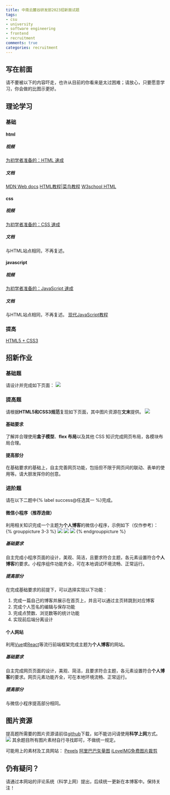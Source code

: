 ```yaml
---
title: 中南云麓谷研发部2023招新面试题
tags:
- csu
- university
- software engineering
- frontend
- recruitment
comments: true
categories: recruitment
---
```


## 写在前面

请不要被以下的内容吓走，也许从目前的你看来是太过困难；请放心，只要愿意学习，你会做的比图示更好。

## 理论学习

### 基础

#### html

##### 视频

[为初学者准备的：HTML 速成](https://www.bilibili.com/video/BV1vs411M7aT)

##### 文档

[MDN Web docs](https://developer.mozilla.org/zh-CN/docs/Web/HTML)
[HTML教程|菜鸟教程](https://www.runoob.com/html/html-tutorial.html)
[W3school HTML](https://www.w3school.com.cn/tags/index.asp)

<!-- more -->

#### css

##### 视频

[为初学者准备的：CSS 速成](https://www.bilibili.com/video/BV1bW411R7hg)

##### 文档

与HTML站点相同，不再复述。

#### javascript

##### 视频

[为初学者准备的：JavaScript 速成](https://www.bilibili.com/video/BV1Jt411D7j6)

##### 文档

与HTML站点相同，不再复述。
[现代JavaScript教程](https://zh.javascript.info/)

### 提高

[HTML5 + CSS3]("https://zhuanlan.zhihu.com/p/260177225")

## 招新作业

### 基础题

请设计并完成如下页面：
![](https://blog-1319684755.cos.ap-guangzhou.myqcloud.com/blog-images/202308021013086.jpeg)

### 提高题

请根据**HTML5和CSS3规范**复现如下页面，其中图片资源在**文末**提供。
![](https://blog-1319684755.cos.ap-guangzhou.myqcloud.com/blog-images/202308050951824.jpeg)

#### 基础要求

了解并合理使用**盒子模型**、**flex 布局**以及其他 CSS 知识完成网页布局，各模块布局合理。

#### 提高部分

在基础要求的基础上，自主完善网页功能，包括但不限于网页间的联动、表单的使用等。请大胆发挥你的创意。

### 进阶题

请在以下二题中{% label success@任选其一 %}完成。

#### 微信小程序（推荐选做）

利用相关知识完成一个主题为**个人博客**的微信小程序，示例如下（仅作参考）：
{% grouppicture 3-3 %}
![](https://img1.imgtp.com/2023/08/01/PasamiB3.png)
![](https://img1.imgtp.com/2023/08/01/rpPMYMzf.png)
![](https://img1.imgtp.com/2023/08/01/vhRFbkzJ.png)
{% endgrouppicture %}

##### 基础要求

自主完成小程序页面的设计，美观、简洁，且要求符合主题，各元素设置符合**个人博客**的要求。小程序组件功能齐全，可在本地调试环境流畅、正常运行。

##### 提高部分

在完成基础要求的前提下，可以选择实现以下功能：
1. 完成一篇自己的博客并展示在首页上，并且可以通过主页转跳到对应博客
2. 完成个人签名的编辑与保存功能
3. 完成点赞数、浏览数等的统计功能
4. 实现前后端分离设计

#### 个人网站

利用[Vue](https://cn.vuejs.org/)或[React](https://react.docschina.org/)等流行前端框架完成主题为**个人博客**的网站。

##### 基础要求

自主完成网页页面的设计，美观、简洁，且要求符合主题，各元素设置符合**个人博客**的要求。网页元素功能齐全，可在本地环境流畅、正常运行。

##### 提高部分

与微信小程序提高部分相同。

## 图片资源

提高题所需要的图片资源请前往[github](https://github.com/jerry765/recruitment-images.git)下载，如不能访问请使用**科学上网**方式。
![](https://blog-1319684755.cos.ap-guangzhou.myqcloud.com/blog-images/202308021036634.png)
其余题目所有图片素材自行寻找即可，不做统一规定。

可能用上的素材及工具网站：
[Pexels](https://www.pexels.com/zh-cn/)
[阿里巴巴矢量图](https://www.iconfont.cn/)
[iLoveIMG免费图片裁剪](https://www.iloveimg.com/zh-cn/crop-image)

## 仍有疑问？

请通过本网站的评论系统（科学上网）提出，后续统一更新在本博客中。保持关注！